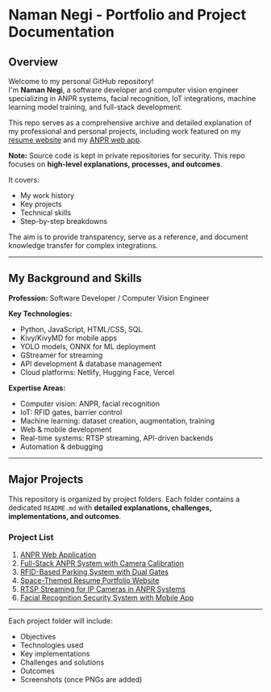 # Naman Negi - Portfolio and Project Documentation

## Overview
Welcome to my personal GitHub repository!  
I'm **Naman Negi**, a software developer and computer vision engineer specializing in ANPR systems, facial recognition, IoT integrations, machine learning model training, and full-stack development.  

This repo serves as a comprehensive archive and detailed explanation of my professional and personal projects, including work featured on my [resume website](https://fantastic-travesseiro-3f7b27.netlify.app) and my [ANPR web app](https://huggingface.co/spaces/NamanNegi03/private-anpr-model).  

**Note:** Source code is kept in private repositories for security. This repo focuses on **high-level explanations, processes, and outcomes**.

It covers:
- My work history  
- Key projects  
- Technical skills  
- Step-by-step breakdowns  

The aim is to provide transparency, serve as a reference, and document knowledge transfer for complex integrations.  

---

## My Background and Skills
**Profession:** Software Developer / Computer Vision Engineer  

**Key Technologies:**  
- Python, JavaScript, HTML/CSS, SQL  
- Kivy/KivyMD for mobile apps  
- YOLO models, ONNX for ML deployment  
- GStreamer for streaming  
- API development & database management  
- Cloud platforms: Netlify, Hugging Face, Vercel  

**Expertise Areas:**  
- Computer vision: ANPR, facial recognition  
- IoT: RFID gates, barrier control  
- Machine learning: dataset creation, augmentation, training  
- Web & mobile development  
- Real-time systems: RTSP streaming, API-driven backends  
- Automation & debugging  

---

## Major Projects
This repository is organized by project folders. Each folder contains a dedicated `README.md` with **detailed explanations, challenges, implementations, and outcomes**.  

### Project List
1. [ANPR Web Application](projects/anpr-web-app/README.md)  
2. [Full-Stack ANPR System with Camera Calibration](projects/fullstack-anpr-system/README.md)  
3. [RFID-Based Parking System with Dual Gates](projects/rfid-parking-system/README.md)  
4. [Space-Themed Resume Portfolio Website](projects/portfolio-website/README.md)  
5. [RTSP Streaming for IP Cameras in ANPR Systems](projects/rtsp-streaming/README.md)  
6. [Facial Recognition Security System with Mobile App](projects/facial-recognition-app/README.md)  

---

Each project folder will include:  
- Objectives  
- Technologies used  
- Key implementations  
- Challenges and solutions  
- Outcomes  
- Screenshots (once PNGs are added)  

